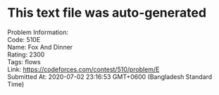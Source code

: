 # This text file was auto-generated  
  
Problem Information:  
Code: 510E  
Name: Fox And Dinner  
Rating: 2300  
Tags: flows  
Link: https://codeforces.com/contest/510/problem/E  
Submitted At: 2020-07-02 23:16:53 GMT+0600 (Bangladesh Standard Time)  
